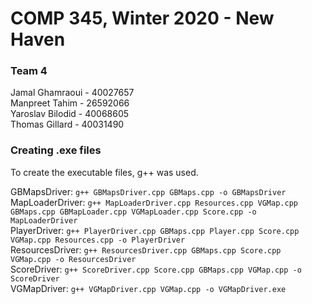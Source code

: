 # COMP 345, Winter 2020 - New Haven

### Team 4
Jamal Ghamraoui - 40027657    
Manpreet Tahim  - 26592066  
Yaroslav Bilodid  - 40068605  
Thomas Gillard  - 40031490  


### Creating .exe files

To create the executable files, g++ was used.

GBMapsDriver: `g++ GBMapsDriver.cpp GBMaps.cpp -o GBMapsDriver`  
MapLoaderDriver: `g++ MapLoaderDriver.cpp Resources.cpp VGMap.cpp GBMaps.cpp GBMapLoader.cpp VGMapLoader.cpp Score.cpp -o MapLoaderDriver`  
PlayerDriver: `g++ PlayerDriver.cpp GBMaps.cpp Player.cpp Score.cpp VGMap.cpp Resources.cpp -o PlayerDriver`  
ResourcesDriver: `g++ ResourcesDriver.cpp GBMaps.cpp Score.cpp VGMap.cpp -o ResourcesDriver`  
ScoreDriver: `g++ ScoreDriver.cpp Score.cpp GBMaps.cpp VGMap.cpp -o ScoreDriver`  
VGMapDriver: `g++ VGMapDriver.cpp VGMap.cpp -o VGMapDriver.exe`  
